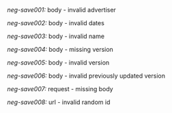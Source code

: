 *neg-save001:* body - invalid advertiser

*neg-save002:* body - invalid dates

*neg-save003:* body - invalid name

*neg-save004:* body - missing version

*neg-save005:* body - invalid version

*neg-save006:* body - invalid previously updated version

*neg-save007:* request - missing body

*neg-save008:* url - invalid random id
